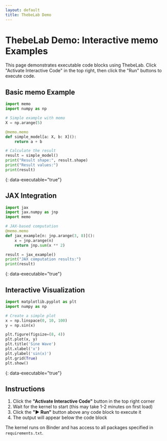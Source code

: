 ```yaml
---
layout: default
title: ThebeLab Demo
---
```


# ThebeLab Demo: Interactive memo Examples

This page demonstrates executable code blocks using ThebeLab. Click "Activate Interactive Code" in the top right, then click the "Run" buttons to execute code.

## Basic memo Example

```python
import memo
import numpy as np

# Simple example with memo
X = np.arange(5)

@memo.memo
def simple_model[a: X, b: X]():
    return a + b

# Calculate the result
result = simple_model()
print("Result shape:", result.shape)
print("Result values:")
print(result)
```
{: data-executable="true"}

## JAX Integration

```python
import jax
import jax.numpy as jnp
import memo

# JAX-based computation
@memo.memo  
def jax_example[n: jnp.arange(3, 8)]():
    x = jnp.arange(n)
    return jnp.sum(x ** 2)

result = jax_example()
print("JAX computation results:")
print(result)
```
{: data-executable="true"}

## Interactive Visualization

```python
import matplotlib.pyplot as plt
import numpy as np

# Create a simple plot
x = np.linspace(0, 10, 100)
y = np.sin(x)

plt.figure(figsize=(8, 4))
plt.plot(x, y)
plt.title('Sine Wave')
plt.xlabel('x')
plt.ylabel('sin(x)')
plt.grid(True)
plt.show()
```
{: data-executable="true"}

## Instructions

1. Click the **"Activate Interactive Code"** button in the top right corner
2. Wait for the kernel to start (this may take 1-2 minutes on first load)
3. Click the **"▶ Run"** button above any code block to execute it
4. The output will appear below the code block

The kernel runs on Binder and has access to all packages specified in `requirements.txt`. 